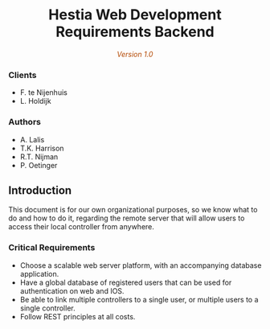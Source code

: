 <center>
	<!-- Title image and text. -->
	<h1>Hestia Web Development Requirements Backend</h1>
	<span style="font-style: italic; color: #b34700">Version 1.0</span>
</center>

### Clients
- F. te Nijenhuis
- L. Holdijk

### Authors
* A. Lalis
* T.K. Harrison
* R.T. Nijman
* P. Oetinger

## Introduction
This document is for our own organizational purposes, so we know what to do and how to do it, regarding the remote server that will allow users to access their local controller from anywhere.

### Critical Requirements
* Choose a scalable web server platform, with an accompanying database application.
* Have a global database of registered users that can be used for authentication on web and IOS.
* Be able to link multiple controllers to a single user, or multiple users to a single controller.
* Follow REST principles at all costs.